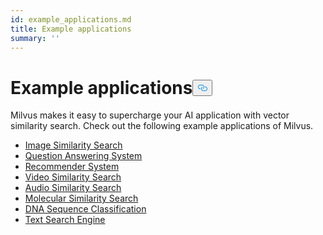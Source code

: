 ```yaml
---
id: example_applications.md
title: Example applications
summary: ''
---
```

<h1 id="Example-applications" class="common-anchor-header">Example applications<button data-href="#Example-applications" class="anchor-icon" translate="no">
      <svg translate="no"
        aria-hidden="true"
        focusable="false"
        height="20"
        version="1.1"
        viewBox="0 0 16 16"
        width="16"
      >
        <path
          fill="#0092E4"
          fill-rule="evenodd"
          d="M4 9h1v1H4c-1.5 0-3-1.69-3-3.5S2.55 3 4 3h4c1.45 0 3 1.69 3 3.5 0 1.41-.91 2.72-2 3.25V8.59c.58-.45 1-1.27 1-2.09C10 5.22 8.98 4 8 4H4c-.98 0-2 1.22-2 2.5S3 9 4 9zm9-3h-1v1h1c1 0 2 1.22 2 2.5S13.98 12 13 12H9c-.98 0-2-1.22-2-2.5 0-.83.42-1.64 1-2.09V6.25c-1.09.53-2 1.84-2 3.25C6 11.31 7.55 13 9 13h4c1.45 0 3-1.69 3-3.5S14.5 6 13 6z"
        ></path>
      </svg>
    </button></h1><p>Milvus makes it easy to supercharge your AI application with vector similarity search. Check out the following example applications of Milvus.</p>
<ul>
<li><a href="/docs/zh/image_similarity_search.md">Image Similarity Search</a></li>
<li><a href="/docs/zh/question_answering_system.md">Question Answering System</a></li>
<li><a href="/docs/zh/recommendation_system.md">Recommender System</a></li>
<li><a href="/docs/zh/video_similarity_search.md">Video Similarity Search</a></li>
<li><a href="/docs/zh/audio_similarity_search.md">Audio Similarity Search</a></li>
<li><a href="/docs/zh/molecular_similarity_search.md">Molecular Similarity Search</a></li>
<li><a href="/docs/zh/dna_sequence_classification.md">DNA Sequence Classification</a></li>
<li><a href="/docs/zh/text_search_engine.md">Text Search Engine</a></li>
</ul>
